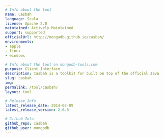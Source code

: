 ```yaml
---
# Info about the tool
name: Casbah
language: Scala
license: Apache 2.0
maintained: Actively Maintained
support: supported
officialUrl: http://mongodb.github.io/casbah/
environments:
- apple
- linux
- windows

# Info about the tool on mongodb-tools.com
purpose: Client Interface
description: Casbah is a toolkit for built on top of the official Java driver with better integration for Scala applications.
slug: casbah
img: 
permalink: /tool/casbah/
layout: tool

# Release Info
latest_release_date: 2014-02-09
latest_release_version: 2.6.5

# Github Info
github_repo: casbah
github_user: mongodb
---
```


